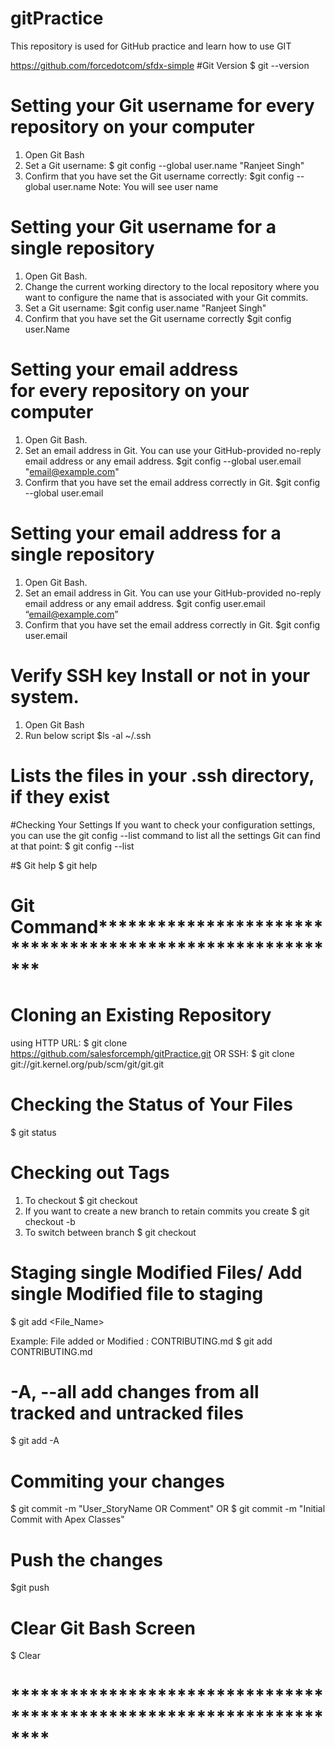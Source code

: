 # gitPractice
This repository is used for GitHub practice and learn how to use GIT

https://github.com/forcedotcom/sfdx-simple
#Git Version
$ git --version

# Setting your Git username for every repository on your computer
1. Open Git Bash
2. Set a Git username:
  $ git config --global user.name "Ranjeet Singh"
3. Confirm that you have set the Git username correctly:
  $git config --global user.name
Note: You will see user name

# Setting your Git username for a single repository
1. Open Git Bash.
2. Change the current working directory to the local repository where you want to configure the name that is associated with your Git commits.
3. Set a Git username: 
   $git config user.name "Ranjeet Singh"
4. Confirm that you have set the Git username correctly
   $git config user.Name

# Setting your email address for every repository on your computer
1. Open Git Bash.
2. Set an email address in Git. You can use your GitHub-provided no-reply email address or any email address.
   $git config --global user.email "email@example.com"
3. Confirm that you have set the email address correctly in Git.
   $git config --global user.email

# Setting your email address for a single repository
1. Open Git Bash.
2. Set an email address in Git. You can use your GitHub-provided no-reply email address or any email address.
   $git config user.email “email@example.com”
3. Confirm that you have set the email address correctly in Git.
   $git config user.email
   
# Verify SSH key Install or not in your system.
1. Open Git Bash
2. Run below script
  $ls -al ~/.ssh
# Lists the files in your .ssh directory, if they exist

#Checking Your Settings
If you want to check your configuration settings, you can use the git config --list command to list all the settings Git can find at that point:
$ git config --list

#$ Git help
$ git help <verb>


# Git Command**********************************************************
# Cloning an Existing Repository
using HTTP URL:
$ git clone https://github.com/salesforcemph/gitPractice.git
         OR
SSH:
$ git clone git://git.kernel.org/pub/scm/git/git.git

# Checking the Status of Your Files
$ git status

# Checking out Tags
1. To checkout 
   $ git checkout
2. If you want to create a new branch to retain commits you create
   $ git checkout -b <new-branch>
3. To switch between branch
  $ git checkout <BranchName OR Master>
  
# Staging single Modified Files/ Add single Modified file to staging
$ git add <File_Name>

Example:
File added or Modified : CONTRIBUTING.md
$ git add CONTRIBUTING.md

#  -A, --all add changes from all tracked and untracked files
$ git add -A

# Commiting your changes 
$ git commit -m "User_StoryName OR Comment"
          OR
$ git commit -m "Initial Commit with Apex Classes"


# Push the changes
$git push

# Clear Git Bash Screen
$ Clear
# ********************************************************************

